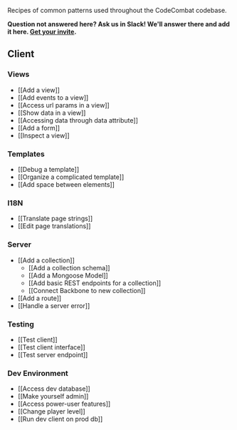 Recipes of common patterns used throughout the CodeCombat codebase.

**Question not answered here? Ask us in Slack! We'll answer there and add it here. [Get your invite](https://coco-slack-invite.herokuapp.com/).**

## Client

### Views
* [[Add a view]]
* [[Add events to a view]]
* [[Access url params in a view]]
* [[Show data in a view]]
* [[Accessing data through data attribute]]
* [[Add a form]]
* [[Inspect a view]]

### Templates
* [[Debug a template]]
* [[Organize a complicated template]]
* [[Add space between elements]]

### I18N

* [[Translate page strings]]
* [[Edit page translations]]

### Server
* [[Add a collection]]
  * [[Add a collection schema]]
  * [[Add a Mongoose Model]]
  * [[Add basic REST endpoints for a collection]]
  * [[Connect Backbone to new collection]]
* [[Add a route]]
* [[Handle a server error]]

### Testing
* [[Test client]]
* [[Test client interface]]
* [[Test server endpoint]]

### Dev Environment
* [[Access dev database]]
* [[Make yourself admin]]
* [[Access power-user features]]
* [[Change player level]]
* [[Run dev client on prod db]]